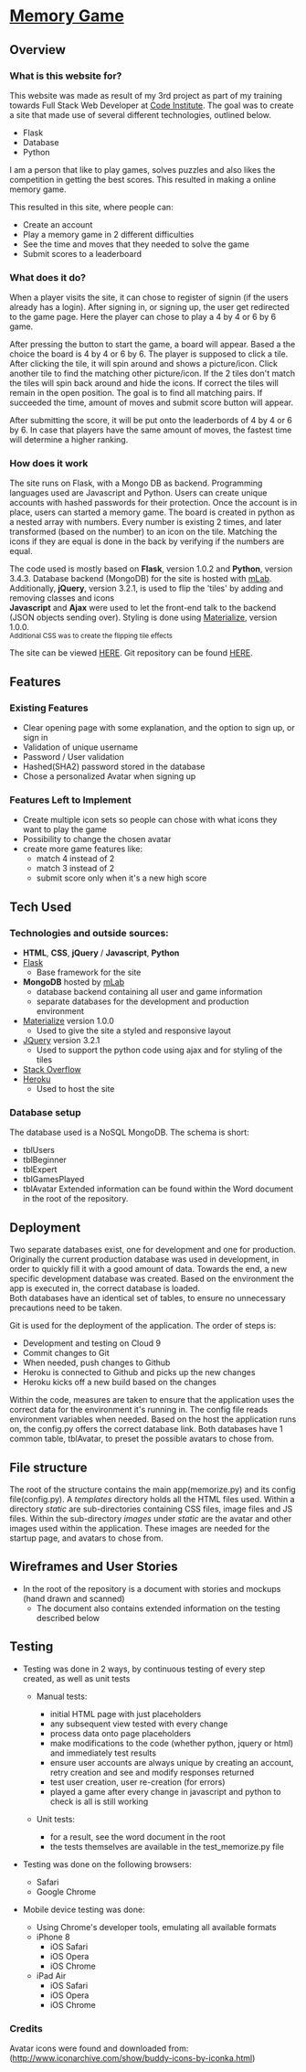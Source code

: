 # [Memory Game](https://memorize-me-game.herokuapp.com/)

## Overview

### What is this website for?

This website was made as result of my 3rd project as part of my training towards Full Stack Web Developer at [Code Institute](https://codeinstitute.net).
The goal was to create a site that made use of several different technologies, outlined below. 

-   Flask
-   Database
-   Python

I am a person that like to play games, solves puzzles and also likes the competition in getting the best scores.
This resulted in making a online memory game.

This resulted in this site, where people can:

- Create an account
- Play a memory game in 2 different difficulties
- See the time and moves that they needed to solve the game
- Submit scores to a leaderboard

### What does it do?

When a player visits the site, it can chose to register of signin (if the users already has a login).
After signing in, or signing up, the user get redirected to the game page. Here the player can chose to play a 4 by 4 or 6 by 6 game.

After pressing the button to start the game, a board will appear. Based a the choice the board is 4 by 4 or 6 by 6. The player is supposed to click a tile.
After clicking the tile, it will spin around and shows a picture/icon. Click another tile to find the matching other picture/icon. If the 2 tiles don't match
the tiles will spin back around and hide the icons. If correct the tiles will remain in the open position. The goal is to find all matching pairs.
If succeeded the time, amount of moves and submit score button will appear.

After submitting the score, it will be put onto the leaderbords of 4 by 4 or 6 by 6.
In case that players have the same amount of moves, the fastest time will determine a higher ranking.

### How does it work

The site runs on Flask, with a Mongo DB as backend. 
Programming languages used are Javascript and Python.
Users can create unique accounts with hashed passwords for their protection.
Once the account is in place, users can started a memory game.
The board is created in python as a nested array with numbers.
Every number is existing 2 times, and later transformed (based on the number) to an icon on the tile.
Matching the icons if they are equal is done in the back by verifying if the numbers are equal.

The code used is mostly based on **Flask**, version 1.0.2 and **Python**, version 3.4.3.
Database backend (MongoDB) for the site is hosted with [mLab](https://mlab.com).<br>
Additionally, **jQuery**, version 3.2.1, is used to flip the 'tiles' by adding and removing classes and icons<br>
**Javascript** and **Ajax** were used to let the front-end talk to the backend (JSON objects sending over).
Styling is done using [Materialize](https://materializecss.com), version 1.0.0.<br>
<sup>Additional CSS was to create the flipping tile effects</sup>

The site can be viewed [HERE](https://memorize-me-game.herokuapp.com/).
Git repository can be found [HERE](https://github.com/MartinLoef/project-3-data-centric-msp).

## Features

### Existing Features
- Clear opening page with some explanation, and the option to sign up, or sign in
- Validation of unique username
- Password / User  validation
- Hashed(SHA2) password stored in the database
- Chose a personalized Avatar when signing up

### Features Left to Implement
- Create multiple icon sets so people can chose with what icons they want to play the game
- Possibility to change the chosen avatar
- create more game features like:
    - match 4 instead of 2
    - match 3 instead of 2
    - submit score only when it's a new high score

## Tech Used

### Technologies and outside sources:
- **HTML**, **CSS**, **jQuery** / **Javascript**, **Python**
- [Flask](http://flask.pocoo.org)
  - Base framework for the site
- **MongoDB** hosted by [mLab](https://mlab.com)
  - database backend containing all user and game information
  - separate databases for the development and production environment
- [Materialize](http://materializecss.com/) version 1.0.0
  - Used to give the site a styled and responsive layout
- [JQuery](https://jquery.com) version 3.2.1
  - Used to support the python code using ajax and for styling of the tiles
- [Stack Overflow](https://stackoverflow.com/)
- [Heroku](https://dashboard.heroku.com)
  - Used to host the site

### Database setup
The database used is a NoSQL MongoDB.
The schema is short:
- tblUsers
- tblBeginner
- tblExpert
- tblGamesPlayed
- tblAvatar
Extended information can be found within the Word document in the root of the repository.

## Deployment
Two separate databases exist, one for development and one for production.
Originally the current production database was used in development, in order to quickly fill it with a good amount of data.
Towards the end, a new specific development database was created. Based on the environment the app is executed in, the correct database is loaded.<br>
Both databases have an identical set of tables, to ensure no unnecessary precautions need to be taken.<br>

Git is used for the deployment of the application. The order of steps is:
- Development and testing on Cloud 9
- Commit changes to Git
- When needed, push changes to Github
- Heroku is connected to Github and picks up the new changes
- Heroku kicks off a new build based on the changes

Within the code, measures are taken to ensure that the application uses the correct data for the environment it's running in.
The config file reads environment variables when needed.
Based on the host the application runs on, the config.py offers the correct database link.
Both databases have 1 common table, tblAvatar, to preset the possible avatars to chose from.


## File structure
The root of the structure contains the main app(memorize.py) and its config file(config.py).
A <em>templates</em> directory holds all the HTML files used.
Within a directory <em>static</em> are sub-directories containing CSS files, image files and JS files.
Within the sub-directory <em>images</em> under <em>static</em> are the avatar and other images used within the application.
These images are needed for the startup page, and avatars to chose from.

## Wireframes and User Stories
- In the root of the repository is a document with stories and mockups (hand drawn and scanned)
    -  The document also contains extended information on the testing described below

## Testing
- Testing was done in 2 ways, by continuous testing of every step created, as well as unit tests
  - Manual tests:
    - initial HTML page with just placeholders
    - any subsequent view tested with every change
    - process data onto page placeholders
    - make modifications to the code (whether python, jquery or html) and immediately test results
    - ensure user accounts are always unique by creating an account, retry creation and see and modify responses returned
    - test user creation, user re-creation (for errors)
    - played a game after every change in javascript and python to check is all is still working

  - Unit tests:
    - for a result, see the word document in the root
    - the tests themselves are available in the test_memorize.py file
  
- Testing was done on the following browsers:
  - Safari
  - Google Chrome
  
- Mobile device testing was done:
  - Using Chrome's developer tools, emulating all available formats
  - iPhone 8
    - iOS Safari
    - iOS Opera
    - iOS Chrome
  - iPad Air
    - iOS Safari
    - iOS Opera
    - iOS Chrome

### Credits
Avatar icons were found and downloaded from: (http://www.iconarchive.com/show/buddy-icons-by-iconka.html)